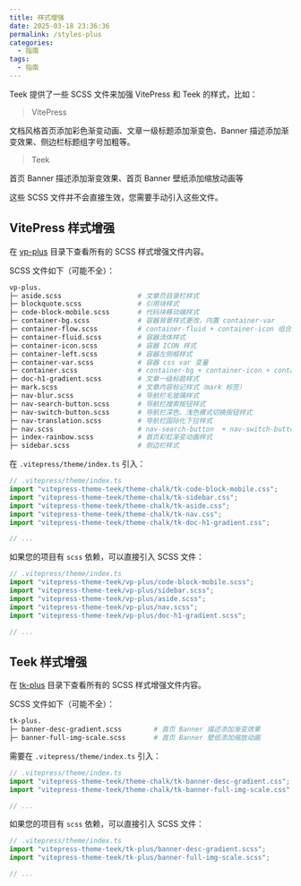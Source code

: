 ```yaml
---
title: 样式增强
date: 2025-03-18 23:36:36
permalink: /styles-plus
categories:
  - 指南
tags:
  - 指南
---
```


Teek 提供了一些 SCSS 文件来加强 VitePress 和 Teek 的样式，比如：

> VitePress

文档风格首页添加彩色渐变动画、文章一级标题添加渐变色、Banner 描述添加渐变效果、侧边栏标题组字号加粗等。

> Teek

首页 Banner 描述添加渐变效果、首页 Banner 壁纸添加缩放动画等

这些 SCSS 文件并不会直接生效，您需要手动引入这些文件。

## VitePress 样式增强

在 [vp-plus](https://github.com/Kele-Bingtang/vitepress-theme-teek/tree/master/vitepress-theme-teek/src/styles/vp-plus) 目录下查看所有的 SCSS 样式增强文件内容。

SCSS 文件如下（可能不全）：

```sh
vp-plus.
├─ aside.scss                   # 文章页目录栏样式
├─ blockquote.scss              # 引用块样式
├─ code-block-mobile.scss       # 代码块移动端样式
├─ container-bg.scss            # 容器背景样式更改，内置 container-var
├─ container-flow.scss          # container-fluid + container-icon 组合
├─ container-fluid.scss         # 容器流体样式
├─ container-icon.scss          # 容器 ICON 样式
├─ container-left.scss          # 容器左侧框样式
├─ container-var.scss           # 容器 css var 变量
├─ container.scss               # container-bg + container-icon + container-var 组合
├─ doc-h1-gradient.scss         # 文章一级标题样式
├─ mark.scss                    # 文章内容标记样式（mark 标签）
├─ nav-blur.scss                # 导航栏毛玻璃样式
├─ nav-search-button.scss       # 导航栏搜索按钮样式
├─ nav-switch-button.scss       # 导航栏深色、浅色模式切换按钮样式
├─ nav-translation.scss         # 导航栏国际化下拉样式
├─ nav.scss                     # nav-search-button  + nav-switch-button + nav-translation 组合
├─ index-rainbow.scss           # 首页彩虹渐变动画样式
├─ sidebar.scss                 # 侧边栏样式
```

在 `.vitepress/theme/index.ts` 引入：

```ts
// .vitepress/theme/index.ts
import "vitepress-theme-teek/theme-chalk/tk-code-block-mobile.css";
import "vitepress-theme-teek/theme-chalk/tk-sidebar.css";
import "vitepress-theme-teek/theme-chalk/tk-aside.css";
import "vitepress-theme-teek/theme-chalk/tk-nav.css";
import "vitepress-theme-teek/theme-chalk/tk-doc-h1-gradient.css";

// ...
```

如果您的项目有 `scss` 依赖，可以直接引入 SCSS 文件：

```ts
// .vitepress/theme/index.ts
import "vitepress-theme-teek/vp-plus/code-block-mobile.scss";
import "vitepress-theme-teek/vp-plus/sidebar.scss";
import "vitepress-theme-teek/vp-plus/aside.scss";
import "vitepress-theme-teek/vp-plus/nav.scss";
import "vitepress-theme-teek/vp-plus/doc-h1-gradient.scss";

// ...
```

## Teek 样式增强

在 [tk-plus](https://github.com/Kele-Bingtang/vitepress-theme-teek/tree/master/vitepress-theme-teek/src/styles/tk-plus) 目录下查看所有的 SCSS 样式增强文件内容。

SCSS 文件如下（可能不全）：

```sh
tk-plus.
├─ banner-desc-gradient.scss        # 首页 Banner 描述添加渐变效果
├─ banner-full-img-scale.scss       # 首页 Banner 壁纸添加缩放动画
```

需要在 `.vitepress/theme/index.ts` 引入：

```ts
// .vitepress/theme/index.ts
import "vitepress-theme-teek/theme-chalk/tk-banner-desc-gradient.css";
import "vitepress-theme-teek/theme-chalk/tk-banner-full-img-scale.css";

// ...
```

如果您的项目有 `scss` 依赖，可以直接引入 SCSS 文件：

```ts
// .vitepress/theme/index.ts
import "vitepress-theme-teek/tk-plus/banner-desc-gradient.scss";
import "vitepress-theme-teek/tk-plus/banner-full-img-scale.scss";

// ...
```
